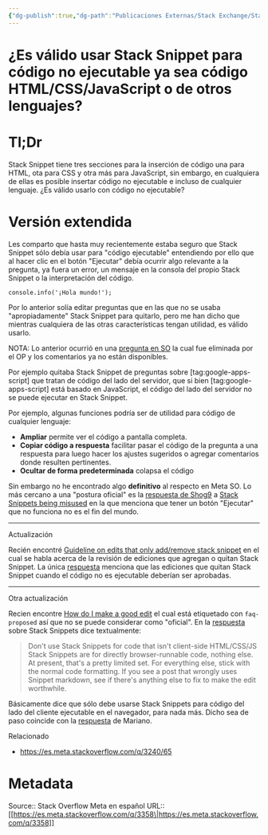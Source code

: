 ```yaml
---
{"dg-publish":true,"dg-path":"Publicaciones Externas/Stack Exchange/Stack Overflow en español/Stack Overflow en español Meta/es.meta.stackoverflow.com-3358.md","permalink":"/publicaciones-externas/stack-exchange/stack-overflow-en-espanol/stack-overflow-en-espanol-meta/es-meta-stackoverflow-com-3358/","title":"¿Es válido usar Stack Snippet para código no ejecutable ya sea código HTML/CSS/JavaScript o de otros lenguajes?","hide":true,"noteIcon":"\"0\"","created":"2024-04-03T12:49:10.421-06:00","updated":"2024-04-05T16:44:02.891-06:00"}
---
```


# ¿Es válido usar Stack Snippet para código no ejecutable ya sea código HTML/CSS/JavaScript o de otros lenguajes?

# Tl;Dr

Stack Snippet tiene tres secciones para la inserción de código una para HTML, ota para CSS y otra más para JavaScript, sin embargo, en cualquiera de ellas es posible insertar código no ejecutable e incluso de cualquier lenguaje. ¿Es válido usarlo con código no ejecutable?

# Versión extendida

Les comparto que hasta muy recientemente estaba seguro que Stack Snippet sólo debía usar para "código ejecutable" entendiendo por ello que al hacer clic en el botón "Ejecutar" debía ocurrir algo relevante a la pregunta, ya fuera un error, un mensaje en la consola del propio Stack Snippet o la interpretación del código.

<!-- begin snippet: js hide: false console: true babel: false -->

<!-- language: lang-js -->

    console.info('¡Hola mundo!');

<!-- end snippet -->


Por lo anterior solía editar preguntas que en las que no se usaba "apropiadamente" Stack Snippet para quitarlo, pero me han dicho que mientras cualquiera de las otras características tengan utilidad, es válido usarlo.

NOTA: Lo anterior ocurrió en una [pregunta en SO](https://stackoverflow.com/q/49565283/1595451) la cual fue eliminada por el OP y los comentarios ya no están disponibles. 

Por ejemplo quitaba Stack Snippet de preguntas sobre [tag:google-apps-script] que tratan de código del lado del servidor, que si bien [tag:google-apps-script] está basado en JavaScript, el código del lado del servidor no se puede ejecutar en Stack Snippet. 

Por ejemplo, algunas funciones podría ser de utilidad para código de cualquier lenguaje:

- **Ampliar** permite ver el código a pantalla completa.
- **Copiar código a respuesta** facilitar pasar el código de la pregunta a una respuesta para luego hacer los ajustes sugeridos o agregar comentarios donde resulten pertinentes.
- **Ocultar de forma predeterminada** colapsa el código

Sin embargo no he encontrado algo **definitivo** al respecto en Meta SO. Lo más cercano a una "postura oficial" es la [respuesta de Shog9](https://meta.stackoverflow.com/a/271649/1595451) a [Stack Snippets being misused](https://meta.stackoverflow.com/q/271647/1595451) en la que menciona que tener un botón "Ejecutar" que no funciona no es el fin del mundo.

<hr>
Actualización

Recién encontré [Guideline on edits that only add/remove stack snippet](https://meta.stackoverflow.com/q/348648/1595451) en el cual se habla acerca de la revisión de ediciones que agregan o quitan Stack Snippet. La única [respuesta](https://meta.stackoverflow.com/a/348677/1595451) menciona que las ediciones que quitan Stack Snippet cuando el código no es ejecutable deberían ser aprobadas.

<hr>
Otra actualización  

Recien encontre [How do I make a good edit](https://meta.stackoverflow.com/q/303219/1595451) el cual está etiquetado con `faq-proposed` así que no se puede considerar como "oficial". En la [respuesta][1] sobre Stack Snippets dice textualmente:

> Don't use Stack Snippets for code that isn't client-side HTML/CSS/JS
Stack Snippets are for directly browser-runnable code, nothing else. At present, that's a pretty limited set. For everything else, stick with the normal code formatting. If you see a post that wrongly uses Snippet markdown, see if there's anything else to fix to make the edit worthwhile.

Básicamente dice que sólo debe usarse Stack Snippets para código del lado del cliente ejecutable en el navegador, para nada más. Dicho sea de paso coincide con la [respuesta][2] de Mariano.

Relacionado

- https://es.meta.stackoverflow.com/q/3240/65


  [1]: https://meta.stackoverflow.com/a/303220/1595451
  [2]: https://es.meta.stackoverflow.com/a/3359/65

# Metadata
Source:: Stack Overflow Meta en español
URL:: [[https://es.meta.stackoverflow.com/q/3358\|https://es.meta.stackoverflow.com/q/3358]]

